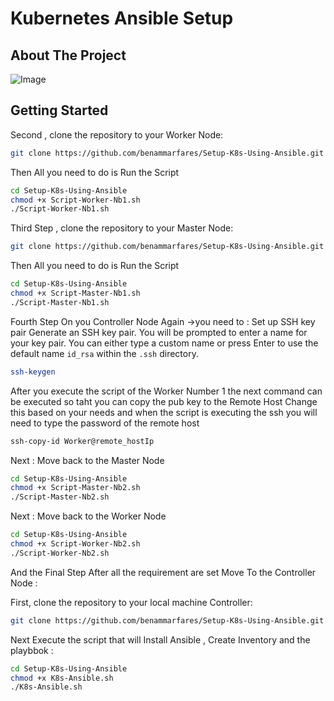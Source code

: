 # Kubernetes Ansible Setup
## About The Project
![Image](https://github.com/user-attachments/assets/84c65343-71b5-413f-8af4-5171cd7ea05f)<br>
## Getting Started



Second , clone the repository to your Worker Node:
```bash
git clone https://github.com/benammarfares/Setup-K8s-Using-Ansible.git
```
Then All you need to do is Run the Script

```bash
cd Setup-K8s-Using-Ansible
chmod +x Script-Worker-Nb1.sh
./Script-Worker-Nb1.sh
````

Third Step , clone the repository to your Master Node:
```bash
git clone https://github.com/benammarfares/Setup-K8s-Using-Ansible.git
```
Then All you need to do is Run the Script

```bash
cd Setup-K8s-Using-Ansible
chmod +x Script-Master-Nb1.sh
./Script-Master-Nb1.sh
````

Fourth Step On you Controller Node Again
->you need to :
Set up SSH key pair
Generate an SSH key pair. You will be prompted to enter a name for your key pair.
You can either type a custom name or press Enter to use the default name `id_rsa` within the `.ssh` directory.

```bash
ssh-keygen
````

After you execute the script of the Worker Number 1 the next command can be executed so taht you can copy the pub key to the Remote Host
Change this based on your needs and when the script is executing the ssh you will need to type the password of the remote host
```bash
ssh-copy-id Worker@remote_hostIp 
````

Next : Move  back to the Master Node 

```bash
cd Setup-K8s-Using-Ansible
chmod +x Script-Master-Nb2.sh
./Script-Master-Nb2.sh
````

Next : Move  back to the Worker Node 

```bash
cd Setup-K8s-Using-Ansible
chmod +x Script-Worker-Nb2.sh
./Script-Worker-Nb2.sh
````

And the Final Step After all the requirement are set Move To the Controller Node :

First, clone the repository to your local machine Controller:

```bash
git clone https://github.com/benammarfares/Setup-K8s-Using-Ansible.git
```
Next Execute the script that will Install Ansible , Create Inventory and the playbbok :
```bash
cd Setup-K8s-Using-Ansible
chmod +x K8s-Ansible.sh
./K8s-Ansible.sh
````






